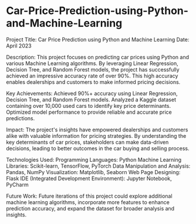 # Car-Price-Prediction-using-Python-and-Machine-Learning

Project Title: Car Price Prediction using Python and Machine Learning
Date: April 2023

Description:
This project focuses on predicting car prices using Python and various Machine Learning algorithms. By leveraging Linear Regression, Decision Tree, and Random Forest models, the project has successfully achieved an impressive accuracy rate of over 90%. This high accuracy enables dealerships and customers to make informed pricing decisions.

Key Achievements:
Achieved 90%+ accuracy using Linear Regression, Decision Tree, and Random Forest models.
Analyzed a Kaggle dataset containing over 10,000 used cars to identify key price determinants.
Optimized model performance to provide reliable and accurate price predictions.

Impact:
The project's insights have empowered dealerships and customers alike with valuable information for pricing strategies. By understanding the key determinants of car prices, stakeholders can make data-driven decisions, leading to better outcomes in the car buying and selling process.

Technologies Used:
Programming Languages: Python
Machine Learning Libraries: Scikit-learn, TensorFlow, PyTorch
Data Manipulation and Analysis: Pandas, NumPy
Visualization: Matplotlib, Seaborn
Web Page Designing: Flask
IDE (Integrated Development Environment): Jupyter Notebook, PyCharm

Future Work:
Future iterations of this project could explore additional machine learning algorithms, incorporate more features to enhance prediction accuracy, and expand the dataset for broader analysis and insights.

